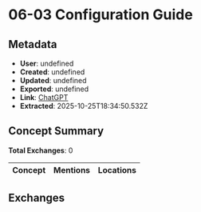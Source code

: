 # **06-03 Configuration Guide**

## Metadata

- **User**: undefined
- **Created**: undefined
- **Updated**: undefined
- **Exported**: undefined
- **Link**: [ChatGPT](undefined)
- **Extracted**: 2025-10-25T18:34:50.532Z

## Concept Summary

**Total Exchanges**: 0

| Concept | Mentions | Locations |
|---------|----------|----------|

## Exchanges

